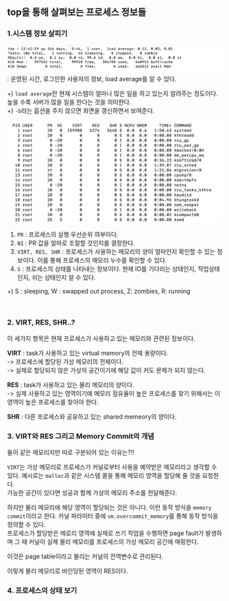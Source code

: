 ## top을 통해 살펴보는 프로세스 정보들

### 1.시스템 정보 살피기

![img.png](img.png)
: 운영된 시간, 로그인한 사용자의 정보, load average를 알 수 있다.  
 
+) `load average`란 현재 시스템이 얼마나 많은 일을 하고 있는지 알려주는 정도이다. 높을 수록 서버가 많을 일을 한다는 것을 의미한다.  
+) `-b`라는 옵션을 주지 않으면 화면을 갱신하면서 보여준다.


![img_1.png](img_1.png)
1. `PR` : 프로세스의 실행 우선순위 여부이다.  
2. `NI` : PR 값을 얼마로 조절할 것인지를 결정한다.
3. `VIRT, RES, SHR` : 프로세스가 사용하는 메모리의 양이 얼마인지 확인할 수 있는 정보이다. 이를 통해 프로세스의 매모리 누수를 확인할 수 있다.  
4. `S` : 프로세스의 상태를 나타내는 정보이다. 현재 IO를 기다리는 상태인지, 작업상태인지, 쉬는 상태인지 알 수 있다.  

+) S : sleeping, W : swapped out process, Z: zombies, R: running

<br/>

### 2. VIRT, RES, SHR..?
이 세가지 항목은 현재 프로세스가 사용하고 있는 메모리와 관련된 정보이다.    
  
  
**VIRT**
: task가 사용하고 있는 virtual memory의 전체 용량이다.  
-> 프로세스에 할당된 가상 메모리의 전체이다.  
-> 실제로 할당되지 않은 가상의 공간이기에 해당 값이 커도 문제가 되지 않는다.

**RES**
: task가 사용하고 있는 물리 메모리의 양이다.  
-> 실제 사용하고 있는 영역이기에 메모리 점유율이 높은 프로세스를 찾기 위해서는 이 영역이 높은 프로세스를 찾아야 한다.  

**SHR**
: 다른 프로세스와 공유하고 있는 shared memeory의 양이다.  


### 3. VIRT와 RES 그리고 Memory Commit의 개념
둘이 같은 메모리지만 따로 구분되어 있는 이유는?!!  
  
`VIRT`는 가상 메모리로 프로세스가 커널로부터 사용을 예약받은 메모리라고 생각할 수 있다. 
예시로는 `malloc`과 같은 시스템 콜을 통해 메모리 영역을 할당해 줄 것을 요청한다.  
가능한 공간이 있다면 성공과 함께 가상의 메모리 주소를 전달해준다.  

하지만 물리 메모리에 해당 영역이 할당되는 것은 아니다.  이런 동작 방식을 `memory commit`이라고 한다.  커널 파라미터 중에 `vm.overcommit_memory`를 통해 동작 방식을 정의할 수 있다.  
프로세스가 할당받은 메로리 영역에 실제로 쓰기 작업을 수행하면 page fault가 발생하며 그 때 커널이 실제 물리 메모리를 프로세스의 가상 메모리 공간에 매핑한다.  
  
이것은 page table이라고 불리는 커널의 전역변수로 관리된다.  
  
이렇게 물리 메모리로 바인딩된 영역이 RES이다.  

### 4. 프로세스의 상태 보기

